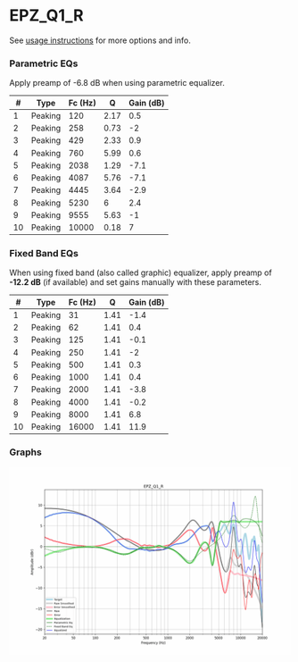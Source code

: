 # EPZ_Q1_R
See [usage instructions](https://github.com/jaakkopasanen/AutoEq#usage) for more options and info.

### Parametric EQs
Apply preamp of -6.8 dB when using parametric equalizer.

|   # | Type    |   Fc (Hz) |    Q |   Gain (dB) |
|-----|---------|-----------|------|-------------|
|   1 | Peaking |       120 | 2.17 |         0.5 |
|   2 | Peaking |       258 | 0.73 |        -2   |
|   3 | Peaking |       429 | 2.33 |         0.9 |
|   4 | Peaking |       760 | 5.99 |         0.6 |
|   5 | Peaking |      2038 | 1.29 |        -7.1 |
|   6 | Peaking |      4087 | 5.76 |        -7.1 |
|   7 | Peaking |      4445 | 3.64 |        -2.9 |
|   8 | Peaking |      5230 | 6    |         2.4 |
|   9 | Peaking |      9555 | 5.63 |        -1   |
|  10 | Peaking |     10000 | 0.18 |         7   |

### Fixed Band EQs
When using fixed band (also called graphic) equalizer, apply preamp of **-12.2 dB** (if available) and set gains manually with these parameters.

|   # | Type    |   Fc (Hz) |    Q |   Gain (dB) |
|-----|---------|-----------|------|-------------|
|   1 | Peaking |        31 | 1.41 |        -1.4 |
|   2 | Peaking |        62 | 1.41 |         0.4 |
|   3 | Peaking |       125 | 1.41 |        -0.1 |
|   4 | Peaking |       250 | 1.41 |        -2   |
|   5 | Peaking |       500 | 1.41 |         0.3 |
|   6 | Peaking |      1000 | 1.41 |         0.4 |
|   7 | Peaking |      2000 | 1.41 |        -3.8 |
|   8 | Peaking |      4000 | 1.41 |        -0.2 |
|   9 | Peaking |      8000 | 1.41 |         6.8 |
|  10 | Peaking |     16000 | 1.41 |        11.9 |

### Graphs
![](./EPZ_Q1_R.png)
